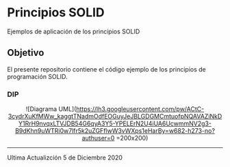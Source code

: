 # Principios SOLID
Ejemplos de aplicación de los principios SOLID
## Objetivo
El presente repositorio contiene el código ejemplo de los principios de programación SOLID. 

### DIP
<div align='center'>
  
![Diagrama UML](https://lh3.googleusercontent.com/pw/ACtC-3cydrXuKfMWw_kaggtTNadmOdfEOGuyJeJBLGDGMCmtuofpNQAVAZiNkDY1RrH9nvqxLTVJDB54G6qyA3Y5-YPELErN2U4iUA6UcwmmNV2g3-B9dKhn9uWTRi0w7lfr5k2uZGFflwW3vWXps1eHarBy=w682-h273-no?authuser=0 =200x200)
 
</div>

***
Ultima Actualizción 5 de Diciembre 2020
